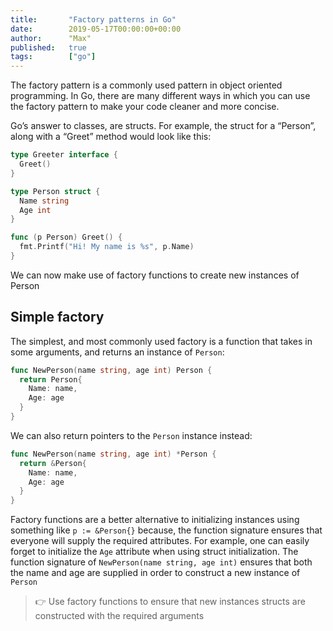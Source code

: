 ```yaml
---
title:       "Factory patterns in Go"
date:        2019-05-17T00:00:00+00:00
author:      "Max"
published:   true
tags:        ["go"]
---
```


The factory pattern is a commonly used pattern in object oriented programming. In Go, there are many different ways in which you can use the factory pattern to make your code cleaner and more concise.

Go’s answer to classes, are structs. For example, the struct for a “Person”, along with a “Greet” method would look like this:

```go
type Greeter interface {
  Greet()
}

type Person struct {
  Name string
  Age int
}

func (p Person) Greet() {
  fmt.Printf("Hi! My name is %s", p.Name)
}
```

We can now make use of factory functions to create new instances of Person

## Simple factory

The simplest, and most commonly used factory is a function that takes in some arguments, and returns an instance of `Person`:

```go
func NewPerson(name string, age int) Person {
  return Person{
    Name: name,
    Age: age
  }
}
```

We can also return pointers to the `Person` instance instead:

```go
func NewPerson(name string, age int) *Person {
  return &Person{
    Name: name,
    Age: age
  }
}
```

Factory functions are a better alternative to initializing instances using something like `p := &Person{}` because, the function signature ensures that everyone will supply the required attributes. For example, one can easily forget to initialize the `Age` attribute when using struct initialization. The function signature of `NewPerson(name string, age int)` ensures that both the name and age are supplied in order to construct a new instance of `Person`

> 👉 Use factory functions to ensure that new instances structs are constructed with the required arguments
